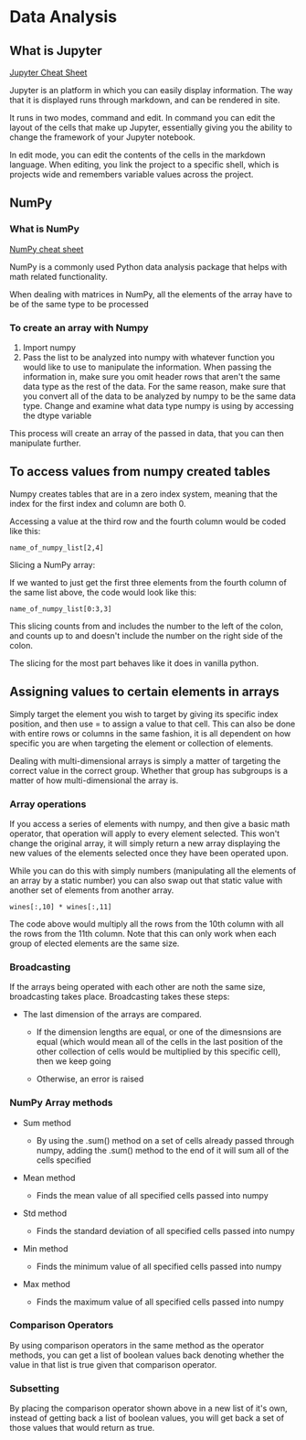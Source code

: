 # Data Analysis

## What is Jupyter

[Jupyter Cheat Sheet](https://www.edureka.co/blog/wp-content/uploads/2018/10/Jupyter_Notebook_CheatSheet_Edureka.pdf)

Jupyter is an platform in which you can easily display information. The way that it is displayed runs through markdown, and can be rendered in site.

It runs in two modes, command and edit. In command you can edit the layout of the cells that make up Jupyter, essentially giving you the ability to change the framework of your Jupyter notebook.

In edit mode, you can edit the contents of the cells in the markdown language. When editing, you link the project to a specific shell, which is projects wide and remembers variable values across the project.

## NumPy

### What is NumPy

[NumPy cheat sheet](https://s3.amazonaws.com/dq-blog-files/numpy-cheat-sheet.pdf)

NumPy is a commonly used Python data analysis package that helps with math related functionality.

When dealing with matrices in NumPy, all the elements of the array have to be of the same type to be processed

### To create an array with Numpy

1. Import numpy
2. Pass the list to be analyzed into numpy with whatever function you would like to use to manipulate the information. When passing the information in, make sure you omit header rows that aren't the same data type as the rest of the data. For the same reason, make sure that you convert all of the data to be analyzed by numpy to be the same data type. Change and examine what data type numpy is using by accessing the dtype variable

This process will create an array of the passed in data, that you can then manipulate further.

## To access values from numpy created tables

Numpy creates tables that are in a zero index system, meaning that the index for the first index and column are both 0.

Accessing a value at the third row and the fourth column would be coded like this:

    name_of_numpy_list[2,4]

Slicing a NumPy array:

If we wanted to just get the first three elements from the fourth column of the same list above, the code would look like this:

    name_of_numpy_list[0:3,3]

This slicing counts from and includes the number to the left of the colon, and counts up to and doesn't include the number on the right side of the colon.

The slicing for the most part behaves like it does in vanilla python.

## Assigning values to certain elements in arrays

Simply target the element you wish to target by giving its specific index position, and then use = to assign a value to that cell. This can also be done with entire rows or columns in the same fashion, it is all dependent on how specific you are when targeting the element or collection of elements.

Dealing with multi-dimensional arrays is simply a matter of targeting the correct value in the correct group. Whether that group has subgroups is a matter of how multi-dimensional the array is.

### Array operations

If you access a series of elements with numpy, and then give a basic math operator, that operation will apply to every element selected. This won't change the original array, it will simply return a new array displaying the new values of the elements selected once they have been operated upon.

While you can do this with simply numbers (manipulating all the elements of an array by a static number) you can also swap out that static value with another set of elements from another array.

    wines[:,10] * wines[:,11]

The code above would multiply all the rows from the 10th column with all the rows from the 11th column. Note that this can only work when each group of elected elements are the same size.

### Broadcasting

If the arrays being operated with each other are noth the same size, broadcasting takes place. Broadcasting takes these steps:

* The last dimension of the arrays are compared.

    * If the dimension lengths are equal, or one of the dimesnsions are equal (which would mean all of the cells in the last position of the other collection of cells would be multiplied by this specific cell), then we keep going

    * Otherwise, an error is raised

### NumPy Array methods

* Sum method

    * By using the .sum() method on a set of cells already passed through numpy, adding the .sum() method to the end of it will sum all of the cells specified

* Mean method

    * Finds the mean value of all specified cells passed into numpy

* Std method
    
    * Finds the standard deviation of all specified cells passed into numpy

* Min method
    
    * Finds the minimum value of all specified cells passed into numpy

* Max method
    
    * Finds the maximum value of all specified cells passed into numpy

### Comparison Operators

By using comparison operators in the same method as the operator methods, you can get a list of boolean values back denoting whether the value in that list is true given that comparison operator.

### Subsetting 

By placing the comparison operator shown above in a new list of it's own, instead of getting back a list of boolean values, you will get back a set of those values that would return as true.
